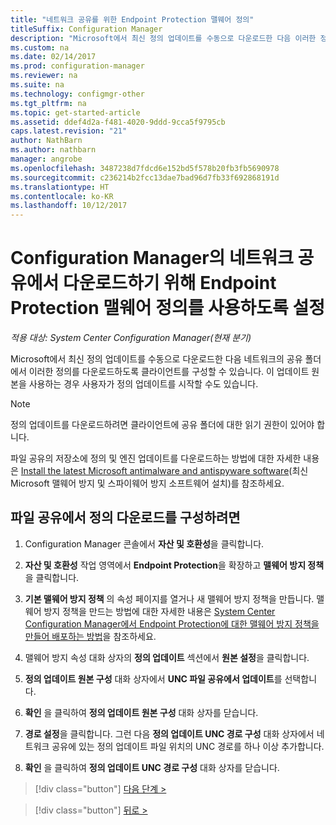 ```yaml
---
title: "네트워크 공유를 위한 Endpoint Protection 맬웨어 정의"
titleSuffix: Configuration Manager
description: "Microsoft에서 최신 정의 업데이트를 수동으로 다운로드한 다음 이러한 정의를 다운로드하도록 클라이언트를 구성하는 방법을 알아봅니다."
ms.custom: na
ms.date: 02/14/2017
ms.prod: configuration-manager
ms.reviewer: na
ms.suite: na
ms.technology: configmgr-other
ms.tgt_pltfrm: na
ms.topic: get-started-article
ms.assetid: ddef4d2a-f481-4020-9ddd-9cca5f9795cb
caps.latest.revision: "21"
author: NathBarn
ms.author: nathbarn
manager: angrobe
ms.openlocfilehash: 3487238d7fdcd6e152bd5f578b20fb3fb5690978
ms.sourcegitcommit: c236214b2fcc13dae7bad96d7fb33f692868191d
ms.translationtype: HT
ms.contentlocale: ko-KR
ms.lasthandoff: 10/12/2017
---
```

# <a name="enable-endpoint-protection-malware-definitions-to-download-from-a-network-share-for-configuration-manager"></a>Configuration Manager의 네트워크 공유에서 다운로드하기 위해 Endpoint Protection 맬웨어 정의를 사용하도록 설정

*적용 대상: System Center Configuration Manager(현재 분기)*

 Microsoft에서 최신 정의 업데이트를 수동으로 다운로드한 다음 네트워크의 공유 폴더에서 이러한 정의를 다운로드하도록 클라이언트를 구성할 수 있습니다. 이 업데이트 원본을 사용하는 경우 사용자가 정의 업데이트를 시작할 수도 있습니다.

> [!NOTE]
>  정의 업데이트를 다운로드하려면 클라이언트에 공유 폴더에 대한 읽기 권한이 있어야 합니다.

 파일 공유의 저장소에 정의 및 엔진 업데이트를 다운로드하는 방법에 대한 자세한 내용은 [Install the latest Microsoft antimalware and antispyware software](http://www.microsoft.com/security/portal/Definitions/HowToForeFront.aspx)(최신 Microsoft 맬웨어 방지 및 스파이웨어 방지 소프트웨어 설치)를 참조하세요.

## <a name="to-configure-definition-downloads-from-a-file-share"></a>파일 공유에서 정의 다운로드를 구성하려면

1.  Configuration Manager 콘솔에서 **자산 및 호환성**을 클릭합니다.

2.  **자산 및 호환성** 작업 영역에서 **Endpoint Protection**을 확장하고 **맬웨어 방지 정책**을 클릭합니다.

3.  **기본 맬웨어 방지 정책** 의 속성 페이지를 열거나 새 맬웨어 방지 정책을 만듭니다. 맬웨어 방지 정책을 만드는 방법에 대한 자세한 내용은 [System Center Configuration Manager에서 Endpoint Protection에 대한 맬웨어 방지 정책을 만들어 배포하는 방법](endpoint-antimalware-policies.md)을 참조하세요.

4.  맬웨어 방지 속성 대화 상자의 **정의 업데이트** 섹션에서 **원본 설정**을 클릭합니다.

5.  **정의 업데이트 원본 구성** 대화 상자에서 **UNC 파일 공유에서 업데이트**를 선택합니다.

6.  **확인** 을 클릭하여 **정의 업데이트 원본 구성** 대화 상자를 닫습니다.

7.  **경로 설정**을 클릭합니다. 그런 다음 **정의 업데이트 UNC 경로 구성** 대화 상자에서 네트워크 공유에 있는 정의 업데이트 파일 위치의 UNC 경로를 하나 이상 추가합니다.

8.  **확인** 을 클릭하여 **정의 업데이트 UNC 경로 구성** 대화 상자를 닫습니다.


> [!div class="button"]
[다음 단계 >](endpoint-antimalware-policies.md)

> [!div class="button"]
[뒤로 >](endpoint-configure-alerts.md)
